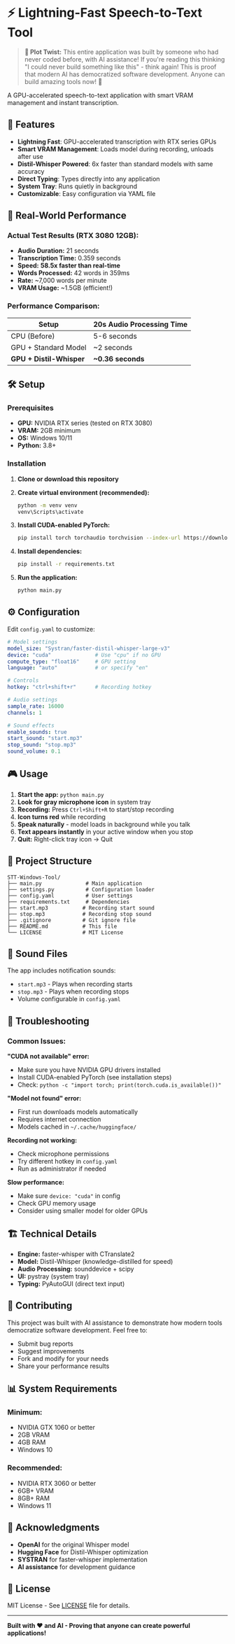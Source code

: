 # ⚡ Lightning-Fast Speech-to-Text Tool

> **🤯 Plot Twist:** This entire application was built by someone who had never coded before, with AI assistance! If you're reading this thinking "I could never build something like this" - think again! This is proof that modern AI has democratized software development. Anyone can build amazing tools now! 🚀

A GPU-accelerated speech-to-text application with smart VRAM management and instant transcription.

## 🚀 Features

- **Lightning Fast**: GPU-accelerated transcription with RTX series GPUs
- **Smart VRAM Management**: Loads model during recording, unloads after use  
- **Distil-Whisper Powered**: 6x faster than standard models with same accuracy
- **Direct Typing**: Types directly into any application
- **System Tray**: Runs quietly in background
- **Customizable**: Easy configuration via YAML file

## 🎯 Real-World Performance

### Actual Test Results (RTX 3080 12GB):
- **Audio Duration:** 21 seconds
- **Transcription Time:** 0.359 seconds  
- **Speed:** **58.5x faster than real-time**
- **Words Processed:** 42 words in 359ms
- **Rate:** ~7,000 words per minute
- **VRAM Usage:** ~1.5GB (efficient!)

### Performance Comparison:
| Setup | 20s Audio Processing Time |
|-------|---------------------------|
| CPU (Before) | 5-6 seconds |
| GPU + Standard Model | ~2 seconds |
| **GPU + Distil-Whisper** | **~0.36 seconds** |

## 🛠️ Setup

### Prerequisites
- **GPU:** NVIDIA RTX series (tested on RTX 3080)
- **VRAM:** 2GB minimum  
- **OS:** Windows 10/11
- **Python:** 3.8+

### Installation

1. **Clone or download this repository**

2. **Create virtual environment (recommended):**
   ```bash
   python -m venv venv
   venv\Scripts\activate
   ```

3. **Install CUDA-enabled PyTorch:**
   ```bash
   pip install torch torchaudio torchvision --index-url https://download.pytorch.org/whl/cu121
   ```

4. **Install dependencies:**
   ```bash
   pip install -r requirements.txt
   ```

5. **Run the application:**
   ```bash
   python main.py
   ```

## ⚙️ Configuration

Edit `config.yaml` to customize:

```yaml
# Model settings
model_size: "Systran/faster-distil-whisper-large-v3"
device: "cuda"              # Use "cpu" if no GPU
compute_type: "float16"     # GPU setting
language: "auto"            # or specify "en"

# Controls
hotkey: "ctrl+shift+r"      # Recording hotkey

# Audio settings
sample_rate: 16000
channels: 1

# Sound effects
enable_sounds: true
start_sound: "start.mp3"
stop_sound: "stop.mp3"
sound_volume: 0.1
```

## 🎮 Usage

1. **Start the app:** `python main.py`
2. **Look for gray microphone icon** in system tray
3. **Recording:** Press `Ctrl+Shift+R` to start/stop recording
4. **Icon turns red** while recording
5. **Speak naturally** - model loads in background while you talk
6. **Text appears instantly** in your active window when you stop
7. **Quit:** Right-click tray icon → Quit

## 📁 Project Structure

```
STT-Windows-Tool/
├── main.py              # Main application
├── settings.py          # Configuration loader  
├── config.yaml          # User settings
├── requirements.txt     # Dependencies
├── start.mp3           # Recording start sound
├── stop.mp3            # Recording stop sound
├── .gitignore          # Git ignore file
├── README.md           # This file
└── LICENSE             # MIT License
```

## 🎵 Sound Files

The app includes notification sounds:
- `start.mp3` - Plays when recording starts
- `stop.mp3` - Plays when recording stops
- Volume configurable in `config.yaml`

## 🔧 Troubleshooting

### Common Issues:

**"CUDA not available" error:**
- Make sure you have NVIDIA GPU drivers installed
- Install CUDA-enabled PyTorch (see installation steps)
- Check: `python -c "import torch; print(torch.cuda.is_available())"`

**"Model not found" error:**
- First run downloads models automatically
- Requires internet connection
- Models cached in `~/.cache/huggingface/`

**Recording not working:**
- Check microphone permissions
- Try different hotkey in `config.yaml`
- Run as administrator if needed

**Slow performance:**
- Make sure `device: "cuda"` in config
- Check GPU memory usage
- Consider using smaller model for older GPUs

## 🏗️ Technical Details

- **Engine:** faster-whisper with CTranslate2
- **Model:** Distil-Whisper (knowledge-distilled for speed)
- **Audio Processing:** sounddevice + scipy
- **UI:** pystray (system tray)
- **Typing:** PyAutoGUI (direct text input)

## 🤝 Contributing

This project was built with AI assistance to demonstrate how modern tools democratize software development. Feel free to:

- Submit bug reports
- Suggest improvements  
- Fork and modify for your needs
- Share your performance results

## 📊 System Requirements

### Minimum:
- NVIDIA GTX 1060 or better
- 2GB VRAM
- 4GB RAM
- Windows 10

### Recommended:
- NVIDIA RTX 3060 or better  
- 6GB+ VRAM
- 8GB+ RAM
- Windows 11

## 🙏 Acknowledgments

- **OpenAI** for the original Whisper model
- **Hugging Face** for Distil-Whisper optimization
- **SYSTRAN** for faster-whisper implementation
- **AI assistance** for development guidance

## 📄 License

MIT License - See [LICENSE](LICENSE) file for details.

---

**Built with ❤️ and AI - Proving that anyone can create powerful applications!**
